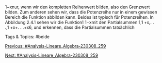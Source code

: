 1−xnur, wenn wir den kompletten Reihenwert bilden, also den Grenzwert bilden.
Zum anderen sehen wir, dass die Potenzreihe nur in einem gewissen Bereich die Funktion abbilden
kann. Beides ist typisch für Potenzreihen. In Abbildung 2.4.1 sehen wir die Funktion1
1−xmit den
Partialsummen 1,1 +x,. . .,1 +x+. . .+x6, und erkennen, dass die Partialsummen tatsächlich

   Tags & Topics:
   #beide

[Previous: #Analysis-Lineare_Algebra-230308_259](Analysis-Lineare_Algebra-230308_259.md)

[Next: #Analysis-Lineare_Algebra-230308_259](Analysis-Lineare_Algebra-230308_259.md)